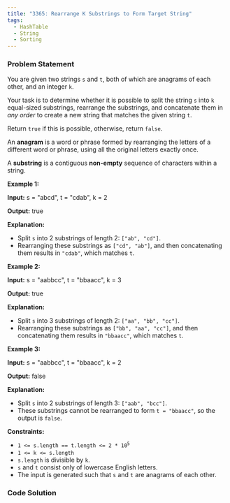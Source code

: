 ```yaml
---
title: "3365: Rearrange K Substrings to Form Target String"
tags:
  - HashTable
  - String
  - Sorting
---
```

### Problem Statement

<p>You are given two strings <code>s</code> and <code>t</code>, both of which are anagrams of each other, and an integer <code>k</code>.</p>

<p>Your task is to determine whether it is possible to split the string <code>s</code> into <code>k</code> equal-sized substrings, rearrange the substrings, and concatenate them in <em>any order</em> to create a new string that matches the given string <code>t</code>.</p>

<p>Return <code>true</code> if this is possible, otherwise, return <code>false</code>.</p>

<p>An <strong>anagram</strong> is a word or phrase formed by rearranging the letters of a different word or phrase, using all the original letters exactly once.</p>

<p>A <strong>substring</strong> is a contiguous <b>non-empty</b> sequence of characters within a string.</p>


<p><strong class="example">Example 1:</strong></p>

<div class="example-block">
<p><strong>Input:</strong> <span class="example-io">s = &quot;abcd&quot;, t = &quot;cdab&quot;, k = 2</span></p>

<p><strong>Output:</strong> <span class="example-io">true</span></p>

<p><strong>Explanation:</strong></p>

<ul>
	<li>Split <code>s</code> into 2 substrings of length 2: <code>[&quot;ab&quot;, &quot;cd&quot;]</code>.</li>
	<li>Rearranging these substrings as <code>[&quot;cd&quot;, &quot;ab&quot;]</code>, and then concatenating them results in <code>&quot;cdab&quot;</code>, which matches <code>t</code>.</li>
</ul>
</div>

<p><strong class="example">Example 2:</strong></p>

<div class="example-block">
<p><strong>Input:</strong> <span class="example-io">s = &quot;aabbcc&quot;, t = &quot;bbaacc&quot;, k = 3</span></p>

<p><strong>Output:</strong> <span class="example-io">true</span></p>

<p><strong>Explanation:</strong></p>

<ul>
	<li>Split <code>s</code> into 3 substrings of length 2: <code>[&quot;aa&quot;, &quot;bb&quot;, &quot;cc&quot;]</code>.</li>
	<li>Rearranging these substrings as <code>[&quot;bb&quot;, &quot;aa&quot;, &quot;cc&quot;]</code>, and then concatenating them results in <code>&quot;bbaacc&quot;</code>, which matches <code>t</code>.</li>
</ul>
</div>

<p><strong class="example">Example 3:</strong></p>

<div class="example-block">
<p><strong>Input:</strong> <span class="example-io">s = &quot;aabbcc&quot;, t = &quot;bbaacc&quot;, k = 2</span></p>

<p><strong>Output:</strong> <span class="example-io">false</span></p>

<p><strong>Explanation:</strong></p>

<ul>
	<li>Split <code>s</code> into 2 substrings of length 3: <code>[&quot;aab&quot;, &quot;bcc&quot;]</code>.</li>
	<li>These substrings cannot be rearranged to form <code>t = &quot;bbaacc&quot;</code>, so the output is <code>false</code>.</li>
</ul>
</div>


<p><strong>Constraints:</strong></p>

<ul>
	<li><code>1 &lt;= s.length == t.length &lt;= 2 * 10<sup>5</sup></code></li>
	<li><code>1 &lt;= k &lt;= s.length</code></li>
	<li><code>s.length</code> is divisible by <code>k</code>.</li>
	<li><code>s</code> and <code>t</code> consist only of lowercase English letters.</li>
	<li>The input is generated such that<!-- notionvc: 53e485fc-71ce-4032-aed1-f712dd3822ba --> <code>s</code> and <code>t</code> are anagrams of each other.</li>
</ul>


### Code Solution

```python

```
